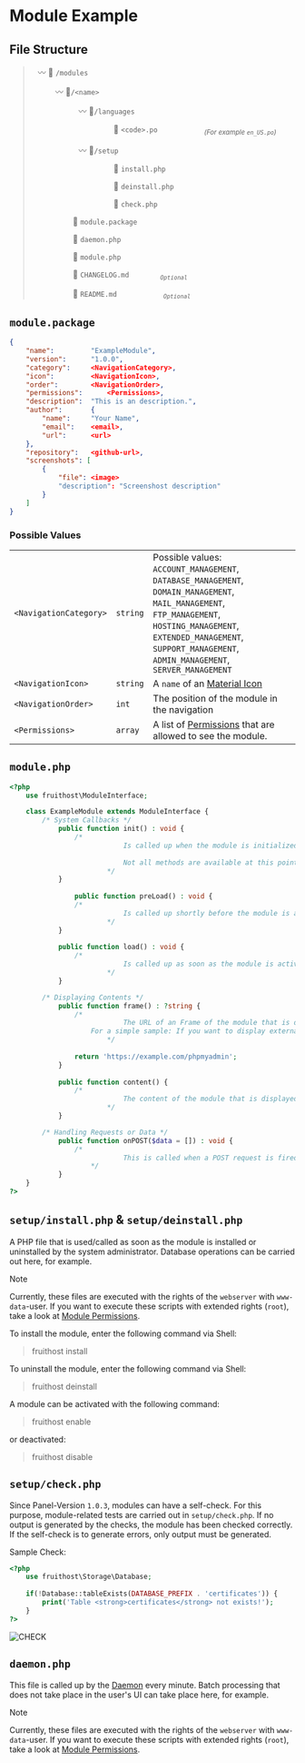 # Module Example

## File Structure
>
>⠀〰️ 📁 `/modules`
>
>⠀⠀⠀⠀〰️ 📁`/<name>`
>
>⠀⠀⠀⠀⠀⠀⠀⠀〰️ 📁`/languages`
>
>⠀⠀⠀⠀⠀⠀⠀⠀⠀⠀⠀⠀⠀⠀📄 `<code>.po`⠀⠀⠀⠀⠀⠀⠀⠀<sub><i>(For example `en_US.po`)</i></sub>
>
>⠀⠀⠀⠀⠀⠀⠀⠀〰️ 📁`/setup`
>
>⠀⠀⠀⠀⠀⠀⠀⠀⠀⠀⠀⠀⠀⠀📄 `install.php`
>
>⠀⠀⠀⠀⠀⠀⠀⠀⠀⠀⠀⠀⠀⠀📄 `deinstall.php`
>
>⠀⠀⠀⠀⠀⠀⠀⠀⠀⠀⠀⠀⠀⠀📄 `check.php`
>
>⠀⠀⠀⠀⠀⠀⠀📄 `module.package`
>
>⠀⠀⠀⠀⠀⠀⠀📄 `daemon.php`
>
>⠀⠀⠀⠀⠀⠀⠀📄 `module.php`
>
>⠀⠀⠀⠀⠀⠀⠀📄 `CHANGELOG.md`⠀⠀⠀⠀⠀ <sub><i>`Optional`</i></sub>
>
>⠀⠀⠀⠀⠀⠀⠀📄 `README.md`⠀⠀⠀⠀⠀⠀⠀⠀<sub><i>`Optional`</i></sub>

## `module.package`
```json
{
	"name":			"ExampleModule",
	"version":		"1.0.0",
	"category":		<NavigationCategory>,
	"icon":			<NavigationIcon>,
	"order":		<NavigationOrder>,
	"permissions":		<Permissions>,
	"description":	"This is an description.",
	"author":		{
		"name":		"Your Name",
		"email":	<email>,
		"url":		<url>
	},
	"repository":	<github-url>,
	"screenshots": [
		{
			"file": <image>
			"description": "Screenshost description"
		}
	]
}
```

### Possible Values

| | | |
|-|-|-|
| `<NavigationCategory>` | `string` | Possible values: `ACCOUNT_MANAGEMENT`, `DATABASE_MANAGEMENT`, `DOMAIN_MANAGEMENT`, `MAIL_MANAGEMENT`, `FTP_MANAGEMENT`, `HOSTING_MANAGEMENT`, `EXTENDED_MANAGEMENT`, `SUPPORT_MANAGEMENT`, `ADMIN_MANAGEMENT`, `SERVER_MANAGEMENT` |
| `<NavigationIcon>` | `string` | A `name` of an [Material Icon](https://fonts.google.com/icons?icon.set=Material+Icons) |
| `<NavigationOrder>` | `int` | The position of the module in the navigation |
| `<Permissions>` | `array` | A list of [Permissions](https://github.com/fruithost/Documentation/blob/main/System/Permissions.md) that are allowed to see the module. |

## `module.php`

```php
<?php
	use fruithost\ModuleInterface;

	class ExampleModule extends ModuleInterface {
		/* System Callbacks */
			public function init() : void {
				/*
	                		Is called up when the module is initialized by the module manager.
	
	               			Not all methods are available at this point and there is no guarantee that another module is already accessible here.
	            		*/
			}
			
	        	public function preLoad() : void {
				/*
	                		Is called up shortly before the module is actively used.
	            		*/
			}
	
			public function load() : void {
				/*
	                		Is called up as soon as the module is actively used (for example by calling it up via the menu).
	            		*/
			}

		/* Displaying Contents */
			public function frame() : ?string {
				/*
	                		The URL of an Frame of the module that is displayed in the UI.
					For a simple sample: If you want to display external Services like PHPMyAdmin or a Webmailer on the Panel.
	            		*/
	
				return 'https://example.com/phpmyadmin';
			}
			
			public function content() {
				/*
	                		The content of the module that is displayed/output in the UI.
	            		*/
			}

		/* Handling Requests or Data */
			public function onPOST($data = []) : void {
				/*
	                		This is called when a POST request is fired on the module page.
	           		*/
			}
	}
?>
```

## `setup/install.php` & `setup/deinstall.php`
A PHP file that is used/called as soon as the module is installed or uninstalled by the system administrator. Database operations can be carried out here, for example.

> [!NOTE]
> Currently, these files are executed with the rights of the `webserver` with `www-data`-user. If you want to execute these scripts with extended rights (`root`), take a look at [Module Permissions](Module%20Permissions.md).

To install the module, enter the following command via Shell:
> fruithost install <name>

To uninstall the module, enter the following command via Shell:
> fruithost deinstall <name>

A module can be activated with the following command:
> fruithost enable <name>

or deactivated:
> fruithost disable <name>

## `setup/check.php`
Since Panel-Version `1.0.3`, modules can have a self-check. For this purpose, module-related tests are carried out in `setup/check.php`. If no output is generated by the checks, the module has been checked correctly. If the self-check is to generate errors, only output must be generated.

Sample Check:
```php
<?php
	use fruithost\Storage\Database;
	
	if(!Database::tableExists(DATABASE_PREFIX . 'certificates')) {
		print('Table <strong>certificates</strong> not exists!');
	}
?>
```

![CHECK]

## `daemon.php`
This file is called up by the [Daemon](https://github.com/fruithost/Binary) every minute. Batch processing that does not take place in the user's UI can take place here, for example.

> [!NOTE]
> Currently, these files are executed with the rights of the `webserver` with `www-data`-user. If you want to execute these scripts with extended rights (`root`), take a look at [Module Permissions](Module%20Permissions.md).

[CHECK]: https://github.com/fruithost/Documentation/blob/main/Images/Modules/CHECK.PNG?raw=true
